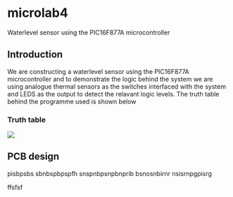 # microlab4
Waterlevel sensor using the PIC16F877A microcontroller 

## Introduction
We are constructing a waterlevel sensor using the PIC16F877A microcontroller and to demonstrate the logic behind the system we are using analogue thermal sensors as the switches interfaced with the system and LEDS as the output to detect the relavant logic levels. The truth table behind the programme used is shown below

### Truth table
<img src = "imager/truthtable1.png">



## PCB design
pisbpsbs
sbnbspbpspfh
snspnbpsnpbnprib
bsnosnbirnr
nsisrnpgpisrg


ffsfsf
